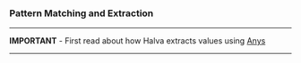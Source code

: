 ### Pattern Matching and Extraction

----

**IMPORTANT** - First read about how Halva extracts values using [Anys](../any/)

----
